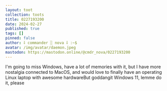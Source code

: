 ```yaml
---
layout: toot
collection: toots
title: 0227193200
date: 2024-02-27
published: true
tags: []
pinned: false
author: ⸸ commander ░ nova ⸸ :~$
avatar: /img/avatar/daemon.jpeg
mastodon: https://mastodon.online/@cmdr_nova/0227193200
---
```


I'm going to miss Windows, have a lot of memories with it, but I have more nostalgia connected to MacOS, and would love to finally have an operating Linux laptop with awesome hardwareBut goddangit Windows 11, lemme do it, please

